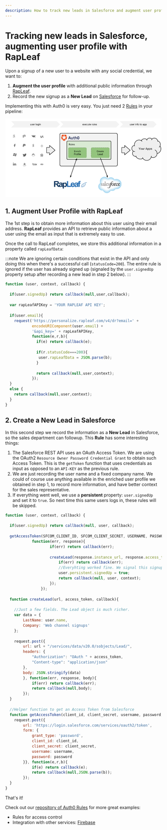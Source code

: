 ```yaml
---
description: How to track new leads in Salesforce and augment user profile with Rapleaf.
---
```


# Tracking new leads in Salesforce, augmenting user profile with RapLeaf

Upon a signup of a new user to a website with any social credential, we want to:

1. __Augment the user profile__ with additional public information through [RapLeaf](http://www.rapleaf.com/).
2. Record the new signup as a __New Lead__ on [Salesforce](http://www.salesforce.com/) for follow-up.

Implementing this with Auth0 is very easy. You just need 2 [Rules](/rules) in your pipeline:

![](/media/articles/tutorials/rapleaf-salesforce.png)

## 1. Augment User Profile with RapLeaf

The 1st step is to obtain more information about this user using their email address. __RapLeaf__ provides an API to retrieve public information about a user using the email as input that is extremely easy to use.

Once the call to RapLeaf completes, we store this additional information in a property called `rapLeafData`:

:::note
We are ignoring certain conditions that exist in the API and only doing this when there's a successful call (`statusCode=200`). The entire rule is ignored if the user has already signed up (signaled by the `user.signedUp` property setup after recording a new lead in step 2 below).
:::

```js
function (user, context, callback) {

  if(user.signedUp) return callback(null,user,callback);

  var rapLeafAPIKey = 'YOUR RAPLEAF API KEY';

  if(user.email){
    request('https://personalize.rapleaf.com/v4/dr?email=' +
            encodeURIComponent(user.email) +
            '&api_key=' + rapLeafAPIKey,
            function(e,r,b){  
              if(e) return callback(e);

              if(r.statusCode===200){
               user.rapLeafData = JSON.parse(b);
              }

              return callback(null,user,context);
            });
  }
  else {
    return callback(null,user,context);
  }
}
```

## 2. Create a New Lead in Salesforce

In this second step we record the information as a __New Lead__ in Salesforce, so the sales department can followup. This __Rule__ has some interesting things:

1. The Salesforce REST API uses an OAuth Access Token. We are using the OAuth2 `Resource Owner Password Credential Grant` to obtain such Access Token. This is the `getToken` function that uses credentials as input as opposed to an `API-KEY` as the previous rule.
2. We are just recording the user name and a fixed company name. We could of course use anything available in the enriched user profile we obtained in step 1, to record more information, and have better context for the sales representative.
3. If everything went well, we use a __persistent__ property: `user.signedUp` and set it to `true`. So next time this same users logs in, these rules will be skipped.

```js
function (user, context, callback) {

  if(user.signedUp) return callback(null, user, callback);

  getAccessToken(SFCOM_CLIENT_ID, SFCOM_CLIENT_SECRET, USERNAME, PASSWORD,
            function(err, response){
                    if(err) return callback(err);

                    createLead(response.instance_url, response.access_token, function(err, result){
                        if(err) return callback(err);
                        //Everyhting worked fine. We signal this signup was successful.
                        user.persistent.signedUp = true;
                        return callback(null, user, context);
                    });
                });

  function createLead(url, access_token, callback){

    //Just a few fields. The Lead object is much richer.
    var data = {
        LastName: user.name,
        Company: 'Web channel signups'
    };

    request.post({
        url: url + "/services/data/v20.0/sobjects/Lead/",
        headers: {
            "Authorization": "OAuth " + access_token,
            "Content-type": "application/json"
        },
        body: JSON.stringify(data)
        }, function(err, response, body){
            if(err) return callback(err);
            return callback(null,body);
        });
  }

  //Helper function to get an Access Token from Salesforce
  function getAccessToken(client_id, client_secret, username, password, callback){
    request.post({
        url: 'https://login.salesforce.com/services/oauth2/token',
        form: {
            grant_type: 'password',
            client_id: client_id,
            client_secret: client_secret,
            username: username,
            password: password
        }}, function(e,r,b){
            if(e) return callback(e);
            return callback(null,JSON.parse(b));
        });
  }
}
```
That's it!

Check out our [repository of Auth0 Rules](https://github.com/auth0/rules) for more great examples:

* Rules for access control
* Integration with other services: [Firebase](http://firebase.com)
